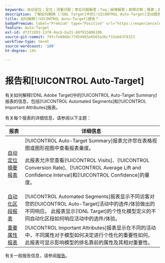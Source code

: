 ```yaml
---
keywords: 自动定位；定位；流量分配；常见问题解答；faq；疑难解答；故障诊断；报表；自动定位摘要报表；摘要报表；自动化区段；重要属性
description: 了解如何解释 [!DNL Target]中的[!UICONTROL Auto-Target]活动报告。
title: 如何解释[!UICONTROL Auto-Target]报告？
badgePremium: label="Premium" type="Positive" url="https://experienceleague.adobe.com/docs/target/using/introduction/intro.html?lang=zh-Hans#premium newtab=true" tooltip="查看Target Premium中包含的内容。"
feature: Auto-Target
exl-id: df3f2d91-13f8-4acb-ba31-68f91500610b
source-git-commit: 79fcfe80d8c77d59965e6565a36cf15eb63f8323
workflow-type: tm+mt
source-wordcount: '180'
ht-degree: 14%

---
```


# 报告和[!UICONTROL Auto-Target]

有关如何解释[!DNL Adobe Target]中的[!UICONTROL Auto-Target Summary]报表的信息，包括[!UICONTROL Automated Segments]和[!UICONTROL Important Attributes]报表。

有关每个报表的详细信息，请参阅以下主题：

| 报表 | 详细信息 |
| --- | --- |
| [自动定位摘要报表](/help/main/c-reports/personalization-reports/auto-target-summary-report.md) | [!UICONTROL Auto-Target Summary]报表允许您在表格视图或图形视图中查看报表量度。<P>此报表允许您查看[!UICONTROL Visits]、[!UICONTROL Conversion Rate]、[!UICONTROL Average Lift and Confidence Interval]和[!UICONTROL Confidence]的量度。 |
| [自动化区段报表](/help/main/c-reports/c-personalization-insights-reports/automated-segments-report.md) | [!UICONTROL Automated Segments]报表显示不同访客对您的[!UICONTROL Auto-Target]活动中的选件/体验做出的不同响应。 此报表显示[!DNL Target]的个性化模型定义的不同自动化区段如何响应活动中的选件/体验。 |
| [重要属性报表](/help/main/c-reports/c-personalization-insights-reports/important-attributes-report.md) | [!UICONTROL Important Attributes]报表显示在不同的活动中，不同属性对于模型如何决定进行个性化的重要性如何。 此报表可显示影响模型的排名靠前的属性及其相对重要性。 |

有关一般报告信息，请参阅[报告](/help/main/c-reports/reports.md)。
